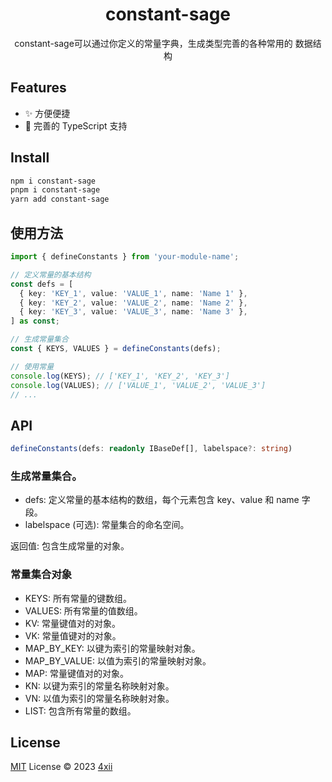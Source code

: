 <h1 align="center">constant-sage</h1>

<p align="center">constant-sage可以通过你定义的常量字典，生成类型完善的各种常用的
数据结构</p>

## Features

- ✨ 方便便捷
- 🦾 完善的 TypeScript 支持

## Install

```bash
npm i constant-sage
pnpm i constant-sage
yarn add constant-sage
```

## 使用方法

```typescript
import { defineConstants } from 'your-module-name';

// 定义常量的基本结构
const defs = [
  { key: 'KEY_1', value: 'VALUE_1', name: 'Name 1' },
  { key: 'KEY_2', value: 'VALUE_2', name: 'Name 2' },
  { key: 'KEY_3', value: 'VALUE_3', name: 'Name 3' },
] as const;

// 生成常量集合
const { KEYS, VALUES } = defineConstants(defs);

// 使用常量
console.log(KEYS); // ['KEY_1', 'KEY_2', 'KEY_3']
console.log(VALUES); // ['VALUE_1', 'VALUE_2', 'VALUE_3']
// ...
```

## API

```typescript
defineConstants(defs: readonly IBaseDef[], labelspace?: string)
```

### 生成常量集合。

- defs: 定义常量的基本结构的数组，每个元素包含 key、value 和 name 字段。
- labelspace (可选): 常量集合的命名空间。

返回值: 包含生成常量的对象。

### 常量集合对象

- KEYS: 所有常量的键数组。
- VALUES: 所有常量的值数组。
- KV: 常量键值对的对象。
- VK: 常量值键对的对象。
- MAP_BY_KEY: 以键为索引的常量映射对象。
- MAP_BY_VALUE: 以值为索引的常量映射对象。
- MAP: 常量键值对的对象。
- KN: 以键为索引的常量名称映射对象。
- VN: 以值为索引的常量名称映射对象。
- LIST: 包含所有常量的数组。

## License

[MIT](./LICENSE) License © 2023 [4xii](https://github.com/4xii)

